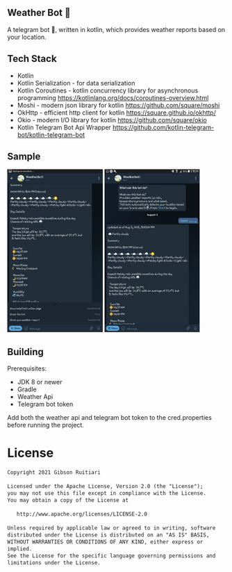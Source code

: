 Weather Bot 🤖
---------

A telegram bot 🤖, written in kotlin, which provides weather reports based on your location.

Tech Stack
--------
* Kotlin 
* Kotlin Serialization - for data serialization 
* Kotlin Coroutines - kotlin concurrency library for asynchronous programming https://kotlinlang.org/docs/coroutines-overview.html
* Moshi - modern json library for kotlin https://github.com/square/moshi
* OkHttp - efficient http client for kotlin https://square.github.io/okhttp/
* Okio - modern I/O library for kotlin https://github.com/square/okio
* Kotlin Telegram Bot Api Wrapper https://github.com/kotlin-telegram-bot/kotlin-telegram-bot


Sample
--------
<img src="https://github.com/GibsonRuitiari/WeatherBot/blob/master/src/main/kotlin/screenshots/screenshot_1.jpg" height="375"/>
<img src="https://github.com/GibsonRuitiari/WeatherBot/blob/master/src/main/kotlin/screenshots/screenshot_2.jpg" height="375"/>

Building
--------

Prerequisites:

* JDK 8 or newer
* Gradle 
* Weather Api 
* Telegram bot token 

Add both the weather api and telegram bot token to the cred.properties before running the project.

License
=======

    Copyright 2021 Gibson Ruitiari

    Licensed under the Apache License, Version 2.0 (the "License");
    you may not use this file except in compliance with the License.
    You may obtain a copy of the License at

       http://www.apache.org/licenses/LICENSE-2.0

    Unless required by applicable law or agreed to in writing, software
    distributed under the License is distributed on an "AS IS" BASIS,
    WITHOUT WARRANTIES OR CONDITIONS OF ANY KIND, either express or implied.
    See the License for the specific language governing permissions and
    limitations under the License.
